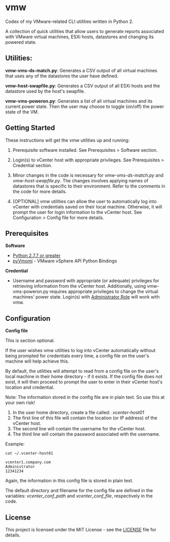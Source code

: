 # vmw
Codex of my VMware-related CLI utilities written in Python 2.

A collection of quick utilities that allow users to generate reports associated with VMware virtual machines, ESXi hosts, datastores and changing its powered state.


## Utilities:

**vmw-vms-ds-match.py**: Generates a CSV output of all virtual machines that uses any of the datastores the user have defined.

**vmw-host-swapfile.py**: Generates a CSV output of all ESXi hosts and the datastore used by the host's swapfile.

**vmw-vms-poweron.py**:  Generates a list of all virtual machines and its current power state.  Then the user may choose to toggle (on/off) the power state of the VM.



## Getting Started

These instructions will get the vmw utilities up and running:

1.  Prerequisite software installed.  See Prerequisites > Software section.

2.  Login(s) to vCenter host with appropriate privileges.  See Prerequisites > Credential section. 

3.  Minor changes in the code is necessary for *vmw-vms-ds-match.py* and *vmw-host-swapfile.py*.  The changes involves applying names of datastores that is specific to their environment.  Refer to the comments in the code for more details.

4.  [OPTIONAL] vmw utilities can allow the user to automatically log into vCenter with credentials saved on their local machine.  Otherwise, it will prompt the user for login information to the vCenter host.  See Configuration > Config file for more details.



## Prerequisites

**Software**

* [Python 2.7.7 or greater](https://www.python.org/)
* [pyVmomi](https://github.com/vmware/pyvmomi) - VMware vSphere API Python Bindings


**Credential**

* Username and password with appropriate (or adequate) privileges for retrieving information from the vCenter host.  Additionally, using vmw-vms-poweron.py requires appropriate privileges to change the virtual machines' power state.  Login(s) with [Administrator Role](https://docs.vmware.com/en/VMware-vSphere/6.7/com.vmware.vsphere.security.doc/GUID-93B962A7-93FA-4E96-B68F-AE66D3D6C663.html) will work with vmw.



## Configuration

**Config file**

This is section optional.

If the user wishes vmw utilities to log into vCenter automatically without being prompted for credentials every time, a config file on the user's machine will help achieve this.

By default, the utilities will attempt to read from a config file on the user's local machine in their home directory - if it exists.  If the config file does not exist, it will then proceed to prompt the user to enter in their vCenter host's location and credential.

Note: The information stored in the config file are in plain text.  So use this at your own risk!


1.  In the user home directory, create a file called: *.vcenter-host01*
2.  The first line of this file will contain the location (or IP address) of the vCenter host.
3.  The second line will contain the username for the vCenter host.
4.  The third line will contain the password associated with the username.

Example:

```
cat ~/.vcenter-host01

vcenter1.company.com
Administrator
12341234
```

Again, the information in this config file is stored in plain text.

The default directory and filename for the config file are defined in the variables: *vcenter_conf_path* and *vcenter_conf_file*, respectively in the code.



## License

This project is licensed under the MIT License - see the [LICENSE](LICENSE) file for details.
